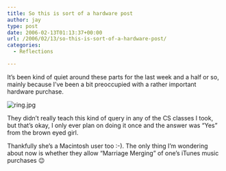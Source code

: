 ```yaml
---
title: So this is sort of a hardware post
author: jay
type: post
date: 2006-02-13T01:13:37+00:00
url: /2006/02/13/so-this-is-sort-of-a-hardware-post/
categories:
  - Reflections

---
```

It’s been kind of quiet around these parts for the last week and a half or so, mainly because I’ve been a bit preoccupied with a rather important hardware purchase.

![ring.jpg][1]

They didn’t really teach this kind of query in any of the CS classes I took, but that’s okay, I only ever plan on doing it once and the answer was “Yes” from the brown eyed girl.

Thankfully she’s a Macintosh user too :-). The only thing I’m wondering about now is whether they allow “Marriage Merging” of one’s iTunes music purchases 😉

 [1]: https://cdn.rambleon.org/migrate/2006/02/ring.jpg